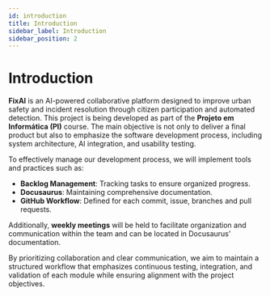 ```yaml
---
id: introduction
title: Introduction
sidebar_label: Introduction
sidebar_position: 2
---
```


# Introduction

**FixAI** is an AI-powered collaborative platform designed to improve urban safety and incident resolution through citizen participation and automated detection. This project is being developed as part of the **Projeto em Informática (PI)** course. The main objective is not only to deliver a final product but also to emphasize the software development process, including system architecture, AI integration, and usability testing.

To effectively manage our development process, we will implement tools and practices such as:

- **Backlog Management**: Tracking tasks to ensure organized progress.
- **Docusaurus**: Maintaining comprehensive documentation.
- **GitHub Workflow**: Defined for each commit, issue, branches and pull requests.

Additionally, **weekly meetings** will be held to facilitate organization and communication within the team and can be located in Docusaurus’ documentation.

By prioritizing collaboration and clear communication, we aim to maintain a structured workflow that emphasizes continuous testing, integration, and validation of each module while ensuring alignment with the project objectives.